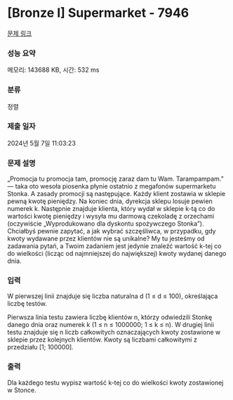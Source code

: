 # [Bronze I] Supermarket - 7946 

[문제 링크](https://www.acmicpc.net/problem/7946) 

### 성능 요약

메모리: 143688 KB, 시간: 532 ms

### 분류

정렬

### 제출 일자

2024년 5월 7일 11:03:23

### 문제 설명

<p>„Promocja tu promocja tam, promocję zaraz dam tu Wam. Tarampampam.” — taka oto wesoła piosenka płynie ostatnio z megafonów supermarketu Stonka. A zasady promocji są następujące. Każdy klient zostawia w sklepie pewną kwotę pieniędzy. Na koniec dnia, dyrekcja sklepu losuje pewien numerek k. Następnie znajduje klienta, który wydał w sklepie k-tą co do wartości kwotę pieniędzy i wysyła mu darmową czekoladę z orzechami (oczywiście „Wyprodukowano dla dyskontu spożywczego Stonka”). Chciałbyś pewnie zapytać, a jak wybrać szczęśliwca, w przypadku, gdy kwoty wydawane przez klientów nie są unikalne? My tu jesteśmy od zadawania pytań, a Twoim zadaniem jest jedynie znaleźć wartość k-tej co do wielkości (licząc od najmniejszej do największej) kwoty wydanej danego dnia.</p>

### 입력 

 <p>W pierwszej linii znajduje się liczba naturalna d (1 ≤ d ≤ 100), określająca liczbę testów.</p>

<p>Pierwsza linia testu zawiera liczbę klientów n, którzy odwiedzili Stonkę danego dnia oraz numerek k (1 ≤ n ≤ 1000000; 1 ≤ k ≤ n). W drugiej linii testu znajduje się n liczb całkowitych oznaczających kwoty zostawione w sklepie przez kolejnych klientów. Kwoty są liczbami całkowitymi z przedziału [1; 100000].</p>

### 출력 

 <p>Dla każdego testu wypisz wartość k-tej co do wielkości kwoty zostawionej w Stonce.</p>

